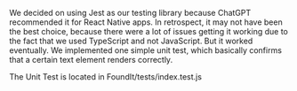 We decided on using Jest as our testing library because ChatGPT recommended it for React Native apps. In retrospect, it may not have been the best choice, because there were a lot of issues getting it working due to the fact that we used TypeScript and not JavaScript. But it worked eventually. We implemented one simple unit test, which basically confirms that a certain text element renders correctly.

The Unit Test is located in FoundIt/tests/index.test.js

